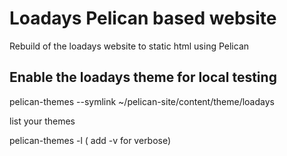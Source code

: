 Loadays Pelican based website
=============================

Rebuild of the loadays website to static html using Pelican

## Enable the loadays theme for local testing ##

pelican-themes --symlink ~/pelican-site/content/theme/loadays

list your themes

pelican-themes -l ( add -v for verbose)
